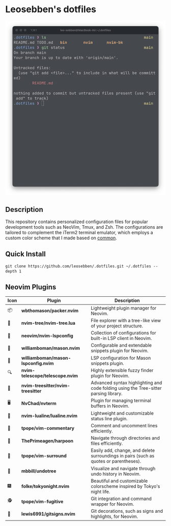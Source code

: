 # Leosebben's dotfiles

![terminal screenshot](terminal-screenshot.png)

## Description

This repository contains personalized configuration files for popular development tools such as NeoVim, Tmux, and Zsh. The configurations are tailored to complement the iTerm2 terminal emulator, which employs a custom color scheme that I made based on [common](https://github.com/jackharrisonsherlock/common).

## Quick Install

```
git clone https://github.com/leosebben/.dotfiles.git ~/.dotfiles --depth 1
```

## Neovim Plugins

| Icon | Plugin | Description |
| --- | --- | --- |
| 📦 | **wbthomason/packer.nvim** | Lightweight plugin manager for Neovim. |
| 🌳 | **nvim-tree/nvim-tree.lua** | File explorer with a tree-like view of your project structure. |
| 🐍 | **neovim/nvim-lspconfig** | Collection of configurations for built-in LSP client in Neovim. |
| 🔧 | **williamboman/mason.nvim** | Configurable and extendable snippets plugin for Neovim. |
| 🔨 | **williamboman/mason-lspconfig.nvim** | LSP configuration for Mason snippets plugin. |
| 🔍 | **nvim-telescope/telescope.nvim** | Highly extensible fuzzy finder plugin for Neovim. |
| 🎨 | **nvim-treesitter/nvim-treesitter** | Advanced syntax highlighting and code folding using the Tree-sitter parsing library. |
| 🖥️ | **NvChad/nvterm** | Plugin for managing terminal buffers in Neovim. |
| 🎉 | **nvim-lualine/lualine.nvim** | Lightweight and customizable status line plugin. |
| 💬 | **tpope/vim-commentary** | Comment and uncomment lines efficiently. |
| 🚀 | **ThePrimeagen/harpoon** | Navigate through directories and files efficiently. |
| 🎁 | **tpope/vim-surround** | Easily add, change, and delete surroundings in pairs (such as quotes or parentheses). |
| 🌲 | **mbbill/undotree** | Visualize and navigate through undo history in Neovim. |
| 🎆 | **folke/tokyonight.nvim** | Beautiful and customizable colorscheme inspired by Tokyo's night life. |
| 🕵️ | **tpope/vim-fugitive** | Git integration and command wrapper for Neovim. |
| 📝 | **lewis6991/gitsigns.nvim** | Git decorations, such as signs and highlights, for Neovim. |
